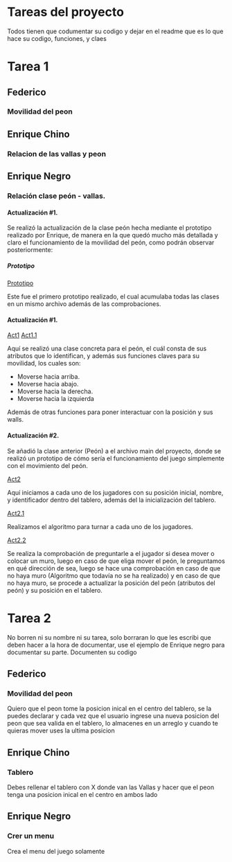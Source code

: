 # Tareas del proyecto
Todos tienen que codumentar su codigo y dejar en el readme que es lo que hace su codigo, funciones, y claes
# Tarea 1
## Federico
### Movilidad del peon
## Enrique Chino
### Relacion de las vallas y peon

## Enrique Negro
### Relación clase peón - vallas.

#### Actualización #1.

Se realizó la actualización de la clase peón hecha mediante el prototipo realizado por Enrique, de manera en la que quedó mucho más detallada y claro el funcionamiento de la movilidad del peón, como podrán observar posteriormente:

##### Prototipo
[Prototipo](imagenes/img-readme/quoridor3.png)

Este fue el primero prototipo realizado, el cual acumulaba todas las clases en un mismo archivo además de las comprobaciones.

#### Actualización #1.

[Act1](imagenes/img-readme/quoridor1.png)
[Act1.1](imagenes/img-readme/quoridor2.png)

Aquí se realizó una clase concreta para el peón, el cuál consta de sus atributos que lo identifican, y además sus funciones claves para su movilidad, los cuales son:
* Moverse hacia arriba.
* Moverse hacia abajo.
* Moverse hacia la derecha.
* Moverse hacia la izquierda

Además de otras funciones para poner interactuar con la posición y sus walls.


#### Actualización #2.

Se añadió la clase anterior (Peón) a el archivo main del proyecto, donde se realizó un prototipo de cómo sería el funcionamiento del juego simplemente con el movimiento del peón.

[Act2](imagenes/img-readme/quoridor4.png)

Aquí iniciamos a cada uno de los jugadores con su posición inicial, nombre, y identificador dentro del tablero, además del la inicialización del tablero.

[Act2.1](imagenes/img-readme/quoridor5.png)

Realizamos el algoritmo para turnar a cada uno de los jugadores.

[Act2.2](imagenes/img-readme/quoridor6.png)

Se realiza la comprobación de preguntarle a el jugador si desea mover o colocar un muro, luego en caso de que eliga mover el peón, le preguntamos en qué dirección de sea, luego se hace una comprobación en caso de que no haya muro (Algoritmo que todavía no se ha realizado) y en caso de que no haya muro, se procede a actualizar la posición del peón (atributos del peón) y su posición en el tablero.


# Tarea 2
No borren ni su nombre ni su tarea, solo borraran lo que les escribi que deben hacer a la hora de documentar, use el ejemplo de Enrique negro para documentar su parte. Documenten su codigo
## Federico
### Movilidad del peon
Quiero que el peon tome la posicion inical en el centro del tablero, se la puedes declarar y cada vez que el usuario ingrese una nueva posicion del peon que sea valida en el tablero, lo almacenes en un arreglo y cuando te quieras mover uses la ultima posicion
## Enrique Chino
### Tablero
Debes rellenar el tablero con X donde van las Vallas y hacer que el peon tenga una posicion inical en el centro en ambos lado 
## Enrique Negro
### Crer un menu
Crea el menu del juego solamente 